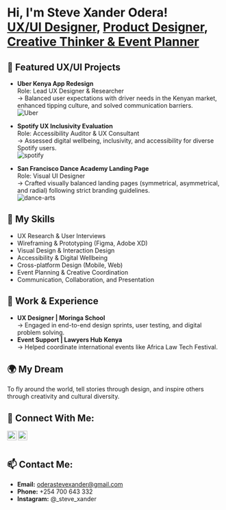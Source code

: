 <h1>Hi, I'm Steve Xander Odera!<br/>
<a href="https://www.linkedin.com/in/stevexanderodera/">UX/UI Designer</a>, 
<a href="#">Product Designer</a>, 
<a href="#">Creative Thinker & Event Planner</a>
</h1>

<h2>🎨 Featured UX/UI Projects</h2>

- <b>Uber Kenya App Redesign</b>  
  Role: Lead UX Designer & Researcher  
  → Balanced user expectations with driver needs in the Kenyan market, enhanced tipping culture, and solved communication barriers.  
 ![Uber](https://github.com/user-attachments/assets/fe26d4df-58e4-4e84-a938-cd2863465c22)


- <b>Spotify UX Inclusivity Evaluation</b>  
  Role: Accessibility Auditor & UX Consultant  
  → Assessed digital wellbeing, inclusivity, and accessibility for diverse Spotify users.  
![spotify](https://github.com/user-attachments/assets/180c0515-a315-442f-81b1-ed5acc1ca7b8)


- <b>San Francisco Dance Academy Landing Page</b>  
  Role: Visual UI Designer  
  → Crafted visually balanced landing pages (symmetrical, asymmetrical, and radial) following strict branding guidelines.  
  ![dance-arts](https://github.com/user-attachments/assets/5e0eedeb-bf17-45e3-a37b-58d6f1daea5a)


<h2>🧠 My Skills</h2>

- UX Research & User Interviews  
- Wireframing & Prototyping (Figma, Adobe XD)  
- Visual Design & Interaction Design  
- Accessibility & Digital Wellbeing  
- Cross-platform Design (Mobile, Web)  
- Event Planning & Creative Coordination  
- Communication, Collaboration, and Presentation  

<h2>🧳 Work & Experience</h2>

- <b>UX Designer | Moringa School</b>  
  → Engaged in end-to-end design sprints, user testing, and digital problem solving.     
- <b>Event Support | Lawyers Hub Kenya</b>  
  → Helped coordinate international events like Africa Law Tech Festival.  

<h2>🌍 My Dream</h2>
To fly around the world, tell stories through design, and inspire others through creativity and cultural diversity.

<h2>📱 Connect With Me:</h2>

[<img align="left" alt="Steve Xander | Instagram" width="22px" src="https://cdn.jsdelivr.net/npm/simple-icons@v3/icons/instagram.svg" />](https://instagram.com/_steve_xander)
[<img align="left" alt="Steve Xander | LinkedIn" width="22px" src="https://cdn.jsdelivr.net/npm/simple-icons@v3/icons/linkedin.svg" />](https://www.linkedin.com/in/stevexanderodera/)
<br/><br/>

<h2>📫 Contact Me:</h2>

- **Email:** oderastevexander@gmail.com  
- **Phone:** +254 700 643 332  
- **Instagram:** @_steve_xander

<!--
**stevexanderodera/stevexanderodera** is a ✨ _creative_ ✨ repository because its `README.md` tells a story of design, culture, and human-centered thinking.

Some things you might want to know:
- 🌱 Currently growing as a product designer
- 💡 Passionate about user experience, digital inclusion, and vibrant visuals
- 📸 On a mission to design for real people, real stories, and real impact
-->
